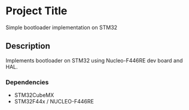 # Project Title

Simple bootloader implementation on STM32

## Description

Implements bootloader on STM32 using Nucleo-F446RE dev board and HAL. 

### Dependencies

* STM32CubeMX
* STM32F44x / NUCLEO-F446RE
